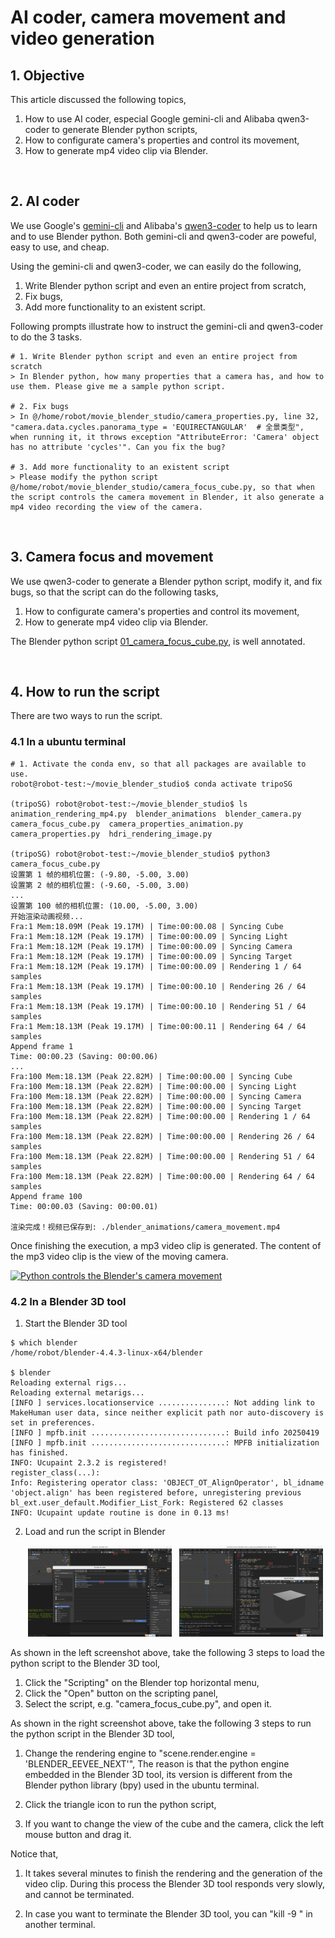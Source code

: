 # AI coder, camera movement and video generation

## 1. Objective

This article discussed the following topics,

1. How to use AI coder, especial Google gemini-cli and Alibaba qwen3-coder to generate Blender python scripts,
2. How to configurate camera's properties and control its movement,
3. How to generate mp4 video clip via Blender.

&nbsp;
## 2. AI coder

We use Google's [gemini-cli](https://github.com/google-gemini/gemini-cli) and Alibaba's [qwen3-coder](https://qwenlm.github.io/blog/qwen3-coder/) to help us to learn and to use Blender python. Both gemini-cli and qwen3-coder are poweful, easy to use, and cheap. 

Using the gemini-cli and qwen3-coder, we can easily do the following, 

1. Write Blender python script and even an entire project from scratch,
2. Fix bugs,
3. Add more functionality to an existent script.

Following prompts illustrate how to instruct the gemini-cli and qwen3-coder to do the 3 tasks. 

~~~
# 1. Write Blender python script and even an entire project from scratch
> In Blender python, how many properties that a camera has, and how to use them. Please give me a sample python script.

# 2. Fix bugs
> In @/home/robot/movie_blender_studio/camera_properties.py, line 32, "camera.data.cycles.panorama_type = 'EQUIRECTANGULAR'  # 全景类型", when running it, it throws exception "AttributeError: 'Camera' object has no attribute 'cycles'". Can you fix the bug?

# 3. Add more functionality to an existent script
> Please modify the python script @/home/robot/movie_blender_studio/camera_focus_cube.py, so that when the script controls the camera movement in Blender, it also generate a mp4 video recording the view of the camera. 
~~~


&nbsp;
## 3. Camera focus and movement

We use qwen3-coder to generate a Blender python script, modify it, and fix bugs, so that the script can do the following tasks,

1. How to configurate camera's properties and control its movement,
2. How to generate mp4 video clip via Blender.

The Blender python script [01_camera_focus_cube.py](./src/01_camera_focus_cube.py), is well annotated.


&nbsp;
## 4. How to run the script

There are two ways to run the script. 

### 4.1 In a ubuntu terminal

~~~
# 1. Activate the conda env, so that all packages are available to use. 
robot@robot-test:~/movie_blender_studio$ conda activate tripoSG

(tripoSG) robot@robot-test:~/movie_blender_studio$ ls
animation_rendering_mp4.py  blender_animations  blender_camera.py  camera_focus_cube.py  camera_properties_animation.py  camera_properties.py  hdri_rendering_image.py

(tripoSG) robot@robot-test:~/movie_blender_studio$ python3 camera_focus_cube.py
设置第 1 帧的相机位置: (-9.80, -5.00, 3.00)
设置第 2 帧的相机位置: (-9.60, -5.00, 3.00)
...
设置第 100 帧的相机位置: (10.00, -5.00, 3.00)
开始渲染动画视频...
Fra:1 Mem:18.09M (Peak 19.17M) | Time:00:00.08 | Syncing Cube
Fra:1 Mem:18.12M (Peak 19.17M) | Time:00:00.09 | Syncing Light
Fra:1 Mem:18.12M (Peak 19.17M) | Time:00:00.09 | Syncing Camera
Fra:1 Mem:18.12M (Peak 19.17M) | Time:00:00.09 | Syncing Target
Fra:1 Mem:18.12M (Peak 19.17M) | Time:00:00.09 | Rendering 1 / 64 samples
Fra:1 Mem:18.13M (Peak 19.17M) | Time:00:00.10 | Rendering 26 / 64 samples
Fra:1 Mem:18.13M (Peak 19.17M) | Time:00:00.10 | Rendering 51 / 64 samples
Fra:1 Mem:18.13M (Peak 19.17M) | Time:00:00.11 | Rendering 64 / 64 samples
Append frame 1
Time: 00:00.23 (Saving: 00:00.06)
...
Fra:100 Mem:18.13M (Peak 22.82M) | Time:00:00.00 | Syncing Cube
Fra:100 Mem:18.13M (Peak 22.82M) | Time:00:00.00 | Syncing Light
Fra:100 Mem:18.13M (Peak 22.82M) | Time:00:00.00 | Syncing Camera
Fra:100 Mem:18.13M (Peak 22.82M) | Time:00:00.00 | Syncing Target
Fra:100 Mem:18.13M (Peak 22.82M) | Time:00:00.00 | Rendering 1 / 64 samples
Fra:100 Mem:18.13M (Peak 22.82M) | Time:00:00.00 | Rendering 26 / 64 samples
Fra:100 Mem:18.13M (Peak 22.82M) | Time:00:00.00 | Rendering 51 / 64 samples
Fra:100 Mem:18.13M (Peak 22.82M) | Time:00:00.00 | Rendering 64 / 64 samples
Append frame 100
Time: 00:00.03 (Saving: 00:00.01)

渲染完成！视频已保存到: ./blender_animations/camera_movement.mp4
~~~

Once finishing the execution, a mp3 video clip is generated. The content of the mp3 video clip is the view of the moving camera. 

[![Python controls the Blender's camera movement](https://img.youtube.com/vi/xKD0OjaZ_Cs/hqdefault.jpg)](https://www.youtube.com/watch?v=xKD0OjaZ_Cs)


### 4.2 In a Blender 3D tool

1. Start the Blender 3D tool
   
~~~
$ which blender
/home/robot/blender-4.4.3-linux-x64/blender

$ blender
Reloading external rigs...
Reloading external metarigs...
[INFO ] services.locationservice ...............: Not adding link to MakeHuman user data, since neither explicit path nor auto-discovery is set in preferences.
[INFO ] mpfb.init ..............................: Build info 20250419
[INFO ] mpfb.init ..............................: MPFB initialization has finished.
INFO: Ucupaint 2.3.2 is registered!
register_class(...):
Info: Registering operator class: 'OBJECT_OT_AlignOperator', bl_idname 'object.align' has been registered before, unregistering previous
bl_ext.user_default.Modifier_List_Fork: Registered 62 classes
INFO: Ucupaint update routine is done in 0.13 ms!
~~~

2. Load and run the script in Blender

   <p align="center">
     <img alt="Load the python script to Blender" src="./asset/01_blender_screenshot_01.png" width="48%">
     &nbsp; 
     <img alt="Run the python script in Blender" src="./asset/01_blender_screenshot_02.png" width="48%">
   </p>  

As shown in the left screenshot above, take the following 3 steps to load the python script to the Blender 3D tool, 

  1. Click the "Scripting" on the Blender top horizontal menu,
  2. Click the "Open" button on the scripting panel,
  3. Select the script, e.g. "camera_focus_cube.py", and open it.

As shown in the right screenshot above, take the following 3 steps to run the python script in the Blender 3D tool, 

  1. Change the rendering engine to "scene.render.engine = 'BLENDER_EEVEE_NEXT'",
     The reason is that the python engine embedded in the Blender 3D tool, its version is different from the Blender python library (bpy) used in the ubuntu terminal.

  2. Click the triangle icon to run the python script,
     
  3. If you want to change the view of the cube and the camera, click the left mouse button and drag it.

Notice that,
  
  1. It takes several minutes to finish the rendering and the generation of the video clip. During this process the Blender 3D tool responds very slowly, and cannot be terminated.

  2. In case you want to terminate the Blender 3D tool, you can "kill -9 <PID>" in another terminal.
